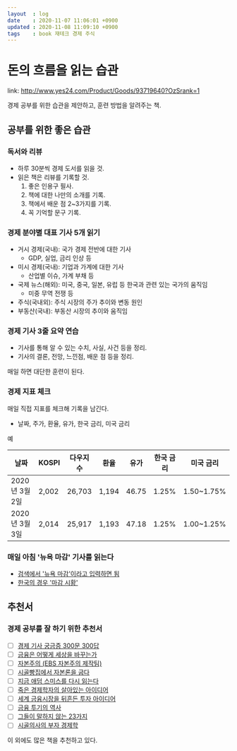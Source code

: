 ```yaml
---
layout  : log
date    : 2020-11-07 11:06:01 +0900
updated : 2020-11-08 11:09:10 +0900
tags    : book 재테크 경제 주식
---
```


# 돈의 흐름을 읽는 습관

link: http://www.yes24.com/Product/Goods/93719640?OzSrank=1

경제 공부를 위한 습관을 제안하고, 훈련 방법을 알려주는 책.

## 공부를 위한 좋은 습관

### 독서와 리뷰

- 하루 30분씩 경제 도서를 읽을 것.
- 읽은 책은 리뷰를 기록할 것.
    1. 좋은 인용구 필사.
    2. 책에 대한 나만의 소개를 기록.
    3. 책에서 배운 점 2~3가지를 기록.
    4. 꼭 기억할 문구 기록.

### 경제 분야별 대표 기사 5개 읽기

- 거시 경제(국내): 국가 경제 전반에 대한 기사
    - GDP, 실업, 금리 인상 등
- 미시 경제(국내): 기업과 가계에 대한 기사
    - 산업별 이슈, 가계 부채 등
- 국제 뉴스(해외): 미국, 중국, 일본, 유럽 등 한국과 관련 있는 국가의 움직임
    - 미중 무역 전쟁 등
- 주식(국내외): 주식 시장의 주가 추이와 변동 원인
- 부동산(국내): 부동산 시장의 추이와 움직임

### 경제 기사 3줄 요약 연습

- 기사를 통해 알 수 있는 수치, 사실, 사건 등을 정리.
- 기사의 결론, 전망, 느낀점, 배운 점 등을 정리.

매일 하면 대단한 훈련이 된다.

### 경제 지표 체크

매일 직접 지표를 체크해 기록을 남긴다.

- 날짜, 주가, 환율, 유가, 한국 금리, 미국 금리

예

| 날짜           | KOSPI | 다우지수 | 환율  | 유가  | 한국 금리 | 미국 금리  |
|----------------|-------|----------|-------|-------|-----------|------------|
| 2020년 3월 2일 | 2,002 | 26,703   | 1,194 | 46.75 | 1.25%     | 1.50~1.75% |
| 2020년 3월 3일 | 2,014 | 25,917   | 1,193 | 47.18 | 1.25%     | 1.00~1.25% |

### 매일 아침 '뉴욕 마감' 기사를 읽는다

- [검색에서 '뉴욕 마감'이라고 입력하면 됨]( https://www.google.com/search?q=%EB%89%B4%EC%9A%95+%EB%A7%88%EA%B0%90 )
- [한국의 경우 '마감 시황']( https://www.google.com/search?q=%EB%A7%88%EA%B0%90+%EC%8B%9C%ED%99%A9 )

## 추천서
### 경제 공부를 잘 하기 위한 추천서

- [ ] [경제 기사 궁금증 300문 300답]( http://www.yes24.com/Product/Goods/84936246?OzSrank=1 )
- [ ] [금융은 어떻게 세상을 바꾸는가]( http://www.yes24.com/Product/Goods/13781659?OzSrank=1 )
- [ ] [자본주의 (EBS 자본주의 제작팀)]( http://www.yes24.com/Product/Goods/11081680?OzSrank=1 )
- [ ] [시골빵집에서 자본론을 굽다]( http://www.yes24.com/Product/Goods/13272439?OzSrank=1 )
- [ ] [지금 애덤 스미스를 다시 읽는다]( http://www.yes24.com/Product/Goods/4457883?OzSrank=1 )
- [ ] [죽은 경제학자의 살아있는 아이디어]( http://www.yes24.com/Product/Goods/3528522?OzSrank=1 )
- [ ] [세계 금융시장을 뒤흔든 투자 아이디어]( http://www.yes24.com/Product/Goods/2509973?OzSrank=1 )
- [ ] [금융 투기의 역사]( http://www.yes24.com/Product/Goods/91891996?OzSrank=1 )
- [ ] [그들이 말하지 않는 23가지]( http://www.yes24.com/Product/Goods/4242688?OzSrank=1 )
- [ ] [시골의사의 부자 경제학]( http://www.yes24.com/Product/Goods/5791628?OzSrank=1 )

이 외에도 많은 책을 추천하고 있다.


